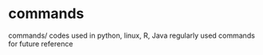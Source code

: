 # commands
commands/ codes used in python, linux, R, Java
regularly used commands for future reference 
